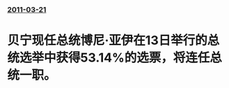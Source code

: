 ### [2011-03-21](/news/2011/03/21/index.md)

##### 
# 贝宁现任总统博尼·亚伊在13日举行的总统选举中获得53.14%的选票，将连任总统一职。



